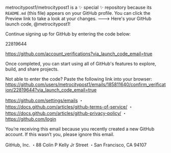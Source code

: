 metrocitypost1/metrocitypost1 is a ✨ special ✨ repository because its `README.md` (this file) appears on your GitHub profile.
You can click the Preview link to take a look at your changes.
--->
Here's your GitHub launch code, @metrocitypost1! 

 Continue signing up for GitHub by entering the code below:  

22819644 

https://github.com/account_verifications?via_launch_code_email=true

 Once completed, you can start using all of GitHub's features to explore, build, and share projects. 

 Not able to enter the code? Paste the following link into your browser: 
https://github.com/users/metrocitypost1/emails/185811640/confirm_verification/22819644?via_launch_code_email=true

https://github.com/settings/emails ・ https://docs.github.com/articles/github-terms-of-service/ ・ https://docs.github.com/articles/github-privacy-policy/ ・ https://github.com/login

 You’re receiving this email because you recently created a new GitHub account. If this wasn’t you, please ignore this email. 

GitHub, Inc. ・88 Colin P Kelly Jr Street ・San Francisco, CA 94107

